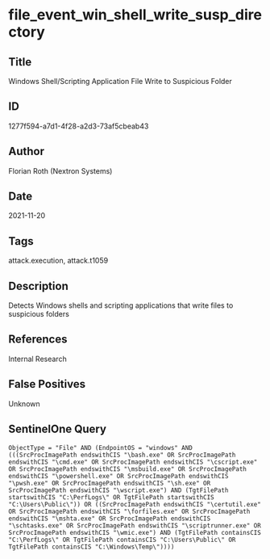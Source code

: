 # file_event_win_shell_write_susp_directory

## Title
Windows Shell/Scripting Application File Write to Suspicious Folder

## ID
1277f594-a7d1-4f28-a2d3-73af5cbeab43

## Author
Florian Roth (Nextron Systems)

## Date
2021-11-20

## Tags
attack.execution, attack.t1059

## Description
Detects Windows shells and scripting applications that write files to suspicious folders

## References
Internal Research

## False Positives
Unknown

## SentinelOne Query
```
ObjectType = "File" AND (EndpointOS = "windows" AND (((SrcProcImagePath endswithCIS "\bash.exe" OR SrcProcImagePath endswithCIS "\cmd.exe" OR SrcProcImagePath endswithCIS "\cscript.exe" OR SrcProcImagePath endswithCIS "\msbuild.exe" OR SrcProcImagePath endswithCIS "\powershell.exe" OR SrcProcImagePath endswithCIS "\pwsh.exe" OR SrcProcImagePath endswithCIS "\sh.exe" OR SrcProcImagePath endswithCIS "\wscript.exe") AND (TgtFilePath startswithCIS "C:\PerfLogs\" OR TgtFilePath startswithCIS "C:\Users\Public\")) OR ((SrcProcImagePath endswithCIS "\certutil.exe" OR SrcProcImagePath endswithCIS "\forfiles.exe" OR SrcProcImagePath endswithCIS "\mshta.exe" OR SrcProcImagePath endswithCIS "\schtasks.exe" OR SrcProcImagePath endswithCIS "\scriptrunner.exe" OR SrcProcImagePath endswithCIS "\wmic.exe") AND (TgtFilePath containsCIS "C:\PerfLogs\" OR TgtFilePath containsCIS "C:\Users\Public\" OR TgtFilePath containsCIS "C:\Windows\Temp\"))))

```